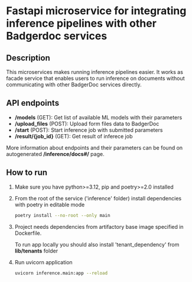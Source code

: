 # Fastapi microservice for integrating inference pipelines with other Badgerdoc services

## Description

This microservices makes running inference pipelines easier. It works as facade service that enables users to run inference on documents without communicating with other BadgerDoc services directly.

## API endpoints

- **/models** (GET): Get list of available ML models with their parameters
- **/upload_files** (POST): Upload form files data to BadgerDoc
- **/start** (POST): Start inference job with submitted parameters
- **/result/{job_id}** (GET): Get result of inferece job

More information about endpoints and their parameters can be found on autogenerated **/inference/docs#/** page.

## How to run

1. Make sure you have python>=3.12, pip and poetry>=2.0 installed
1. From the root of the service ('inference' folder) install dependencies with poetry in editable mode

    ```bash
    poetry install --no-root --only main
    ```

1. Project needs dependencies from artifactory base image specified in Dockerfile.  

    To run app locally you should also install 'tenant_dependency' from **lib/tenants** folder

1. Run uvicorn application

    ```bash
    uvicorn inference.main:app --reload
    ```